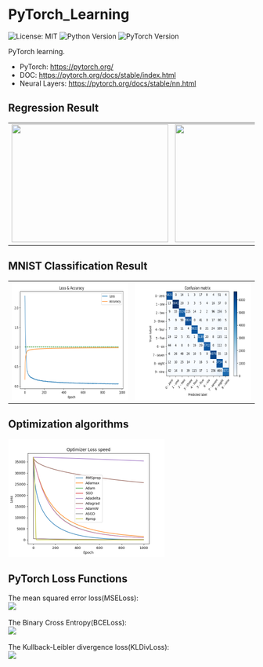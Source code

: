 # PyTorch_Learning
![License: MIT](https://img.shields.io/badge/License-MIT-blue)
![Python Version](https://img.shields.io/badge/Python-v3.6-blue)
![PyTorch Version](https://img.shields.io/badge/PyTorch-V1.7-brightgreen)

PyTorch learning.
 - PyTorch: https://pytorch.org/
 - DOC: https://pytorch.org/docs/stable/index.html
 - Neural Layers: https://pytorch.org/docs/stable/nn.html
 
## Regression Result
|||
|---|---|
|<img src="images/curve0.gif" width="320" height="240" />|<img src="images/curve1.gif" width="320" height="240" />|

## MNIST Classification Result
|||
|---|---|
|<img src="images/loss.png" width="320" height="240" />|<img src="images/cm.png" width="320" height="240" />|

## Optimization algorithms
<img src="images/lossDict.png" width="320" height="240" />

## PyTorch Loss Functions 
<!-- ![equation](https://latex.codecogs.com/svg.latex?\Large&space;x=\frac{-b\pm\sqrt{b^2-4ac}}{2a}) -->

The mean squared error loss(MSELoss):<br/>
<img src="https://latex.codecogs.com/svg.latex?\begin{equation}%20\begin{array}{l}%20\ell(x,y)=L=\left\{l_1,...,l_N%20%20\right\}^\top,%20l_n=(x_n-y_n)^2\\%20\ell(x,y)=%20\begin{cases}%20mean(L),&%20\text{if%20reduction=%27mean%27;}\\%20sum(L),&%20\text{if%20reduction=%27sum%27;}%20\end{cases}%20\end{array}%20\end{equation}"/>

The Binary Cross Entropy(BCELoss):<br/>
<img src="https://latex.codecogs.com/svg.latex?\begin{equation}%20\begin{array}{l}%20\ell(x,y)=L=\left\{l_1,...,l_N%20%20\right\}^\top,%20l_n=-w_n[y_n\cdot%20\log{x_n}+(1-y_n)\cdot%20\log{1-x_n}]\\%20\ell(x,y)=%20\begin{cases}%20mean(L),&%20\text{if%20reduction=%27mean%27;}\\%20sum(L),&%20\text{if%20reduction=%27sum%27;}%20\end{cases}%20\end{array}%20\end{equation}"/>
 
The Kullback-Leibler divergence loss(KLDivLoss):<br/>
<img src="https://latex.codecogs.com/svg.latex?\begin{equation}%20\begin{array}{l}%20\ell(x,y)=L=\left\{l_1,...,l_N%20%20\right\}^\top,%20l_n=y_n\cdot(\log{y_n}-x_n)\\%20\ell(x,y)=%20\begin{cases}%20mean(L),&%20\text{if%20reduction=%27mean%27;}\\%20sum(L),&%20\text{if%20reduction=%27sum%27;}%20\end{cases}%20\end{array}%20\end{equation}"/>

